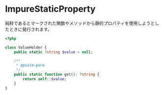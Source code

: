 # ImpureStaticProperty

純粋であるとマークされた関数やメソッドから静的プロパティを使用しようとしたときに発行されます。

```php
<?php

class ValueHolder {
    public static ?string $value = null;

    /**
     * @psalm-pure
     */
    public static function get(): ?string {
        return self::$value;
    }
}
```

